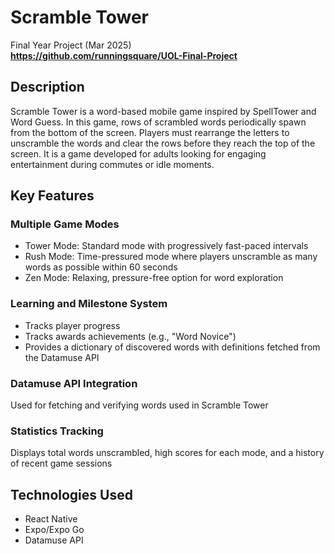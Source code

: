 # Scramble Tower
Final Year Project (Mar 2025)
<br>
<b>https://github.com/runningsquare/UOL-Final-Project</b>

## Description
Scramble Tower is a word-based mobile game inspired by SpellTower and Word Guess.
In this game, rows of scrambled words periodically spawn from the bottom of the screen.
Players must rearrange the letters to unscramble the words and clear the rows before they reach the top of the screen.
It is a game developed for adults looking for engaging entertainment during commutes or idle moments.

## Key Features
### Multiple Game Modes
- Tower Mode: Standard mode with progressively fast-paced intervals
- Rush Mode: Time-pressured mode where players unscramble as many words as possible within 60 seconds
- Zen Mode: Relaxing, pressure-free option for word exploration
  
### Learning and Milestone System
- Tracks player progress
- Tracks awards achievements (e.g., "Word Novice")
- Provides a dictionary of discovered words with definitions fetched from the Datamuse API

### Datamuse API Integration
Used for fetching and verifying words used in Scramble Tower

### Statistics Tracking
Displays total words unscrambled, high scores for each mode, and a history of recent game sessions

## Technologies Used
- React Native
- Expo/Expo Go
- Datamuse API
